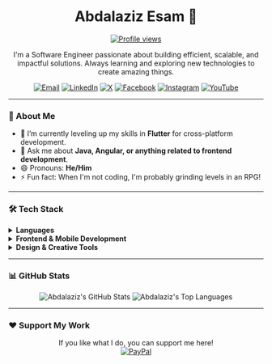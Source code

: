 <div align="center">

# Abdalaziz Esam 👋

<p>
  <a href="https://github.com/abdalazizesam07">
    <img src="https://komarev.com/ghpvc/?username=abdalazizesam07&label=Profile%20Views&color=blueviolet&style=flat-square" alt="Profile views" />
  </a>
</p>

I'm a Software Engineer passionate about building efficient, scalable, and impactful solutions. Always learning and exploring new technologies to create amazing things.

</div>

<p align="center">
  <a href="mailto:abdalazizesam07@gmail.com"><img src="https://img.shields.io/badge/Email-D14836?style=for-the-badge&logo=gmail&logoColor=white" alt="Email"></a>
  <a href="https://linkedin.com/in/abdalazizesam07"><img src="https://img.shields.io/badge/LinkedIn-0077B5?style=for-the-badge&logo=linkedin&logoColor=white" alt="LinkedIn"></a>
  <a href="https://x.com/AbdalazizEsam2"><img src="https://img.shields.io/badge/X-black?style=for-the-badge&logo=X&logoColor=white" alt="X"></a>
  <a href="https://facebook.com/AbdalazizEsam07"><img src="https://img.shields.io/badge/Facebook-1877F2?style=for-the-badge&logo=Facebook&logoColor=white" alt="Facebook"></a>
  <a href="https://instagram.com/a.esam07"><img src="https://img.shields.io/badge/Instagram-E4405F?style=for-the-badge&logo=Instagram&logoColor=white" alt="Instagram"></a>
  <a href="#"><img src="https://img.shields.io/badge/YouTube-FF0000?style=for-the-badge&logo=YouTube&logoColor=white" alt="YouTube"></a>
</p>

---

### 🚀 About Me

* 🌱 I’m currently leveling up my skills in **Flutter** for cross-platform development.
* 💬 Ask me about **Java, Angular, or anything related to frontend development**.
* 😄 Pronouns: **He/Him**
* ⚡ Fun fact: When I'm not coding, I'm probably grinding levels in an RPG!

---

### 🛠️ Tech Stack

<details>
  <summary><b>Languages</b></summary>
  <p>
    <img src="https://img.shields.io/badge/java-%23ED8B00.svg?style=for-the-badge&logo=openjdk&logoColor=white" alt="Java">
    <img src="https://img.shields.io/badge/python-3670A0?style=for-the-badge&logo=python&logoColor=ffdd54" alt="Python">
    <img src="https://img.shields.io/badge/typescript-%23007ACC.svg?style=for-the-badge&logo=typescript&logoColor=white" alt="TypeScript">
    <img src="https://img.shields.io/badge/dart-%230175C2.svg?style=for-the-badge&logo=dart&logoColor=white" alt="Dart">
    <img src="https://img.shields.io/badge/c++-%2300599C.svg?style=for-the-badge&logo=c%2B%2B&logoColor=white" alt="C++">
  </p>
</details>

<details>
  <summary><b>Frontend & Mobile Development</b></summary>
  <p>
    <img src="https://img.shields.io/badge/react-%2320232a.svg?style=for-the-badge&logo=react&logoColor=%2361DAFB" alt="React">
    <img src="https://img.shields.io/badge/angular-%23DD0031.svg?style=for-the-badge&logo=angular&logoColor=white" alt="Angular">
    <img src="https://img.shields.io/badge/angular.js-%23E23237.svg?style=for-the-badge&logo=angularjs&logoColor=white" alt="AngularJS">
    <img src="https://img.shields.io/badge/Flutter-%2302569B.svg?style=for-the-badge&logo=Flutter&logoColor=white" alt="Flutter">
  </p>
</details>

<details>
  <summary><b>Design & Creative Tools</b></summary>
  <p>
    <img src="https://img.shields.io/badge/Adobe%20Creative%20Cloud-DA1F26.svg?style=for-the-badge&logo=Adobe%20Creative%20Cloud&logoColor=white" alt="Adobe Creative Cloud">
    <img src="https://img.shields.io/badge/adobe%20photoshop-%2331A8FF.svg?style=for-the-badge&logo=adobe%20photoshop&logoColor=white" alt="Photoshop">
    <img src="https://img.shields.io/badge/Adobe%20Lightroom-31A8FF.svg?style=for-the-badge&logo=Adobe%20Lightroom&logoColor=white" alt="Lightroom">
    <img src="https://img.shields.io/badge/Adobe%20Premiere%20Pro-9999FF.svg?style=for-the-badge&logo=Adobe%20Premiere%20Pro&logoColor=white" alt="Premiere Pro">
    <img src="https://img.shields.io/badge/Adobe%20XD-470137?style=for-the-badge&logo=Adobe%20XD&logoColor=#FF61F6" alt="Adobe XD">
  </p>
</details>

---

### 📊 GitHub Stats

<p align="center">
  <img src="https://github-readme-stats.vercel.app/api?username=abdalazizesam&show_icons=true&theme=vision-friendly-dark&hide_border=true&count_private=true" alt="Abdalaziz's GitHub Stats">
  <img src="https://github-readme-stats.vercel.app/api/top-langs/?username=abdalazizesam&layout=compact&theme=vision-friendly-dark&hide_border=true" alt="Abdalaziz's Top Languages">
</p>

---

### ❤️ Support My Work

<p align="center">
  If you like what I do, you can support me here!
  <br>
  <a href="https://paypal.me/abdalazizesam07">
    <img src="https://img.shields.io/badge/PayPal-00457C?style=for-the-badge&logo=paypal&logoColor=white" alt="PayPal">
  </a>
</p>
